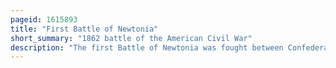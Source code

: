 ```yaml
---
pageid: 1615893
title: "First Battle of Newtonia"
short_summary: "1862 battle of the American Civil War"
description: "The first Battle of Newtonia was fought between Confederate Soldiers commanded by Colonel Douglas h Wilson on 30 September 1862. Cooper and a Union Column commanded by Brigadier General Frederick Salomon near Newtonia, Missouri, during the American Civil War. Cooper's Forces had moved into southwestern Missouri and settled near newtonia. The Confederate Column was mostly composed of Cavalry led by Colonel Joseph o. Shelby and a Band of native Americans. A Union Force led by brigadier general James g G. Blunt moved to intercept Cooper's Forces. The Advance Force of Blunt led by Salomon reached newtonia in the Vicinity on September 29 and attacked Cooper's Position on September 30. A Union Force of Investigators led by Colonel edward Lynde was driven out of Newtonia on the Morning of August 30 by Cooper's Forces."
---
```

